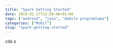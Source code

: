 ```yaml
---
title: "Spark Getting Started"
date: 2019-02-17T13:59:46+01:00
tags: ["android", "java", "mobile programlama"]
categories: ["Mobil"]
slug: "spark-getting-started"
---
```


 cds
 s
